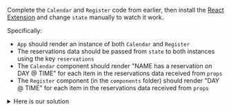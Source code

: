
Complete the  `Calendar`  and  `Register`  code from earlier, then install the  [React Extension](https://chrome.google.com/webstore/detail/react-developer-tools/fmkadmapgofadopljbjfkapdkoienihi?hl=en) and change `state` manually to watch it work.

  

Specifically:

-   `App` should render an instance of both `Calendar` and `Register`
  -   The reservations data should be passed from `state` to both instances using the key `reservations`
-   The  `Calendar`    component should render "NAME has a reservation on DAY @ TIME" for each item in the reservations data received from `props`
-   The `Register` component (in the `components` folder) should render "DAY @ TIME" for each item in the reservations data received from `props`

  


<details>
  <summary>
     Here is our solution 
  </summary>

```js
function App() {
  const [reservations, setReservations] = useState([
    { day: "Monday", time: 2000, name: "Earl" },
    { day: "Monday", time: 1845, name: "Ella" },
    { day: "Tuesday", time: 1930, name: "Linda" },
    { day: "Wednesday", time: 2015, name: "Anni" }
  ]);

  return (
      <div className="ex-space">
        <h4 className="ex-title">Spotcheck 5</h4>
        <div className="exercise" id="spotcheck-5">
          <div>
            <Calendar reservations={reservations} />
            <Register reservations={reservations} />
          </div>
        </div>
      </div>
  )
}

function Register({reservations}) {

  return (<div id="register">
      <h4>You cannot reserve during these times:</h4>
      {reservations.map(r => {
        return <div key={r.name}>{r.day} @ {r.time}</div>
      })}
  </div>)
}

function Calendar(props) {
  return (
    <div id="calendar">
        <h4>Calendar</h4>
        {props.reservations.map(r => {
          return <div key={r.name}>{r.name} has a reservation on {r.day} @ {r.time}</div>
        })}
    </div>
  )
}
```
</details>